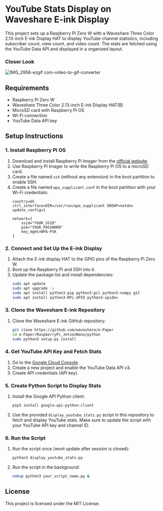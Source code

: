 # YouTube Stats Display on Waveshare E-ink Display

This project sets up a Raspberry Pi Zero W with a Waveshare Three Color 2.13-inch E-ink Display HAT to display YouTube channel statistics, including subscriber count, view count, and video count. The stats are fetched using the YouTube Data API and displayed in a organized layout.

### Closer Look
![IMG_2958-ezgif com-video-to-gif-converter](https://github.com/user-attachments/assets/4ac523d7-a86f-4229-b22c-d22580e631a6)


## Requirements

- Raspberry Pi Zero W
- Waveshare Three Color 2.13-inch E-ink Display HAT(B)
- MicroSD card with Raspberry Pi OS
- Wi-Fi connection
- YouTube Data API key

## Setup Instructions

### 1. Install Raspberry Pi OS

1. Download and install Raspberry Pi Imager from the [official website](https://www.raspberrypi.org/software/).
2. Use Raspberry Pi Imager to write the Raspberry Pi OS to a microSD card.
3. Create a file named `ssh` (without any extension) in the boot partition to enable SSH.
4. Create a file named `wpa_supplicant.conf` in the boot partition with your Wi-Fi credentials:
    ```plaintext
    country=US
    ctrl_interface=DIR=/var/run/wpa_supplicant GROUP=netdev
    update_config=1

    network={
        ssid="YOUR_SSID"
        psk="YOUR_PASSWORD"
        key_mgmt=WPA-PSK
    }
    ```

### 2. Connect and Set Up the E-ink Display

1. Attach the E-ink display HAT to the GPIO pins of the Raspberry Pi Zero W.
2. Boot up the Raspberry Pi and SSH into it.
3. Update the package list and install dependencies:
    ```bash
    sudo apt update
    sudo apt upgrade -y
    sudo apt install python3-pip python3-pil python3-numpy git
    sudo apt install python3-RPi.GPIO python3-spidev
    ```

### 3. Clone the Waveshare E-ink Repository

1. Clone the Waveshare E-ink GitHub repository:
    ```bash
    git clone https://github.com/waveshare/e-Paper
    cd e-Paper/RaspberryPi_JetsonNano/python
    sudo python3 setup.py install
    ```

### 4. Get YouTube API Key and Fetch Stats

1. Go to the [Google Cloud Console](https://console.cloud.google.com/).
2. Create a new project and enable the YouTube Data API v3.
3. Create API credentials (API key).

### 5. Create Python Script to Display Stats

1. Install the Google API Python client:
    ```bash
    pip3 install google-api-python-client
    ```
2. Use the provided `display_youtube_stats.py` script in this repository to fetch and display YouTube stats. Make sure to update the script with your YouTube API key and channel ID.

### 6. Run the Script

1. Run the script once (wont update after session is closed):
    ```bash
    python3 display_youtube_stats.py
    ```
2. Run the script in the background:
    ```bash
    nohup python3 your_script_name.py &
    ```

## License

This project is licensed under the MIT License.

